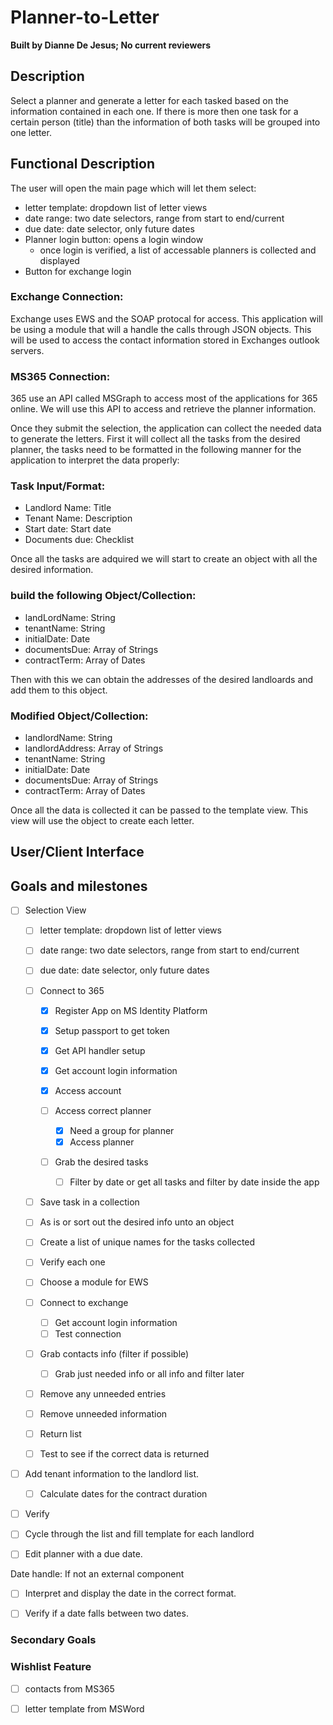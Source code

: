 # Planner-to-Letter
**Built by Dianne De Jesus; No current reviewers**
  
## Description
Select a planner and generate a letter for each tasked based on the information contained in each one. If there is more then one task for a certain person (title) than the information of both tasks will be grouped into one letter.

<!-- Functional Descrition
 With this section, you’re trying to answer a simple question: What does the software do? Of course, to answer this question thoroughly, you’ll need to dig a little deeper. In your functional description, you should cover error handling, one-time startup procedures, user limitations, and other similar details.  -->

## Functional Description
The user will open the main page which will let them select: 
* letter template: dropdown list of letter views
* date range: two date selectors, range from start to end/current
* due date: date selector, only future dates
* Planner login button: opens a login window
    * once login is verified, a list of accessable planners is collected and displayed
* Button for exchange login

### Exchange Connection:
Exchange uses EWS and the SOAP protocal for access. This application will be using a module that will a handle the calls through JSON objects. This will be used to access the contact information stored in Exchanges outlook servers.

### MS365 Connection:
365 use an API called MSGraph to access most of the applications for 365 online. We will use this API to access and retrieve the planner information.

Once they submit the selection, the application can collect the needed data to generate the letters. First it will collect all the tasks from the desired planner, the tasks need to be formatted in the following manner for the application to interpret the data properly:

### Task Input/Format:
* Landlord Name: Title
* Tenant Name: Description
* Start date: Start date
* Documents due: Checklist

Once all the tasks are adquired we will start to create an object with all the desired information. 

### build the following Object/Collection:
* landLordName: String
* tenantName: String
* initialDate: Date
* documentsDue: Array of Strings
* contractTerm: Array of Dates

Then with this we can obtain the addresses of the desired landloards and add them to this object.

### Modified Object/Collection:
* landlordName: String
* landlordAddress: Array of Strings
* tenantName: String
* initialDate: Date
* documentsDue: Array of Strings
* contractTerm: Array of Dates

Once all the data is collected it can be passed to the template view. This view will use the object to create each letter.





<!-- ### Databases


 -->





## User/Client Interface
<!-- 
    ### Login Page
    ![login page](https://github.com/diannedejesus/update_contacts/blob/main/login-signup.PNG?raw=true "Login Page")
    ***
    ### Signup Page
    ![signup page](https://github.com/diannedejesus/update_contacts/blob/main/signup-login.PNG?raw=true "Signup Page")
    ***
-->

<!-- User Interfase
There’s a good chance your coding project is going to be an application, which means it will have a user interface. (If your project is a library or something similar, there won’t be an interface.) As clients, UX designers, and programmers discuss and plan the user interface, it’s easy for the lines to get crossed. If the client doesn’t adequately communicate their vision, your teams might build out the user interface only to have the design shot down.  

Here’s the good news: These mishaps are, for the most part, entirely avoidable. You just need to discuss a few questions with the client before you start developing. Do certain elements of the interface change (animations)? Which elements are buttons? How many unique screens can the user navigate to? And, of course, what does all of this actually look like?

And there’s more good news: Wireframe diagrams can help you answer all of these questions! As your client shares their vision for the user interface (perhaps sending rough sketches), your teams should build out wireframe diagrams.

Once these wireframes are approved by the client, include them in the user interface section of your software design document.

illustration of people working together
Learn how to create a low-fidelity wireframe in Lucidchart to include within your software design document. -->

## Goals and milestones
- [ ] Selection View
    - [ ] letter template: dropdown list of letter views
    - [ ] date range: two date selectors, range from start to end/current
    - [ ] due date: date selector, only future dates

    - [ ] Connect to 365
        - [X] Register App on MS Identity Platform
        - [X] Setup passport to get token
        - [x] Get API handler setup
        - [X] Get account login information
        - [x] Access account

        - [ ] Access correct planner
            - [X] Need a group for planner
            - [X] Access planner
        - [ ] Grab the desired tasks
            - [ ] Filter by date or get all tasks and filter by date inside the app

    - [ ] Save task in a collection
    - [ ] As is or sort out the desired info unto an object
    - [ ] Create a list of unique names for the tasks collected
    - [ ] Verify each one


    - [ ] Choose a module for EWS
    - [ ] Connect to exchange
        - [ ] Get account login information
        - [ ] Test connection
    - [ ] Grab contacts info (filter if possible)
        - [ ] Grab just needed info or all info and filter later
    - [ ] Remove any unneeded entries
    - [ ] Remove unneeded information
    - [ ] Return list
    - [ ] Test to see if the correct data is returned


- [ ] Add tenant information to the landlord list.
    - [ ] Calculate dates for the contract duration
- [ ] Verify



- [ ] Cycle through the list and fill template for each landlord
- [ ] Edit planner with a due date.

Date handle:
If not an external component

- [ ] Interpret and display the date in the correct format.
- [ ] Verify if a date falls between two dates.



### Secondary Goals




### Wishlist Feature
- [ ] contacts from MS365
- [ ] letter template from MSWord


<!-- #### Future



### Issues




### Completed -->






<!-- NOTES



 -->

<!-- Break it down
 Instead of approaching your project as a single drawn-out process, you might find it helpful to break it down into more manageable pieces. (This is true for the project’s timeline and the code itself.) At the most macro level, you have an overarching goal: What problem is your software addressing? Who will be using it?

Below that, you have a set of milestones. Milestones are essentially checkpoints—they help stakeholders know when certain aspects of the project will be completed. These milestones are for both internal use and external use. Within your team, they help keep your engineering team on track. You can also use them to show the client measurable steps your teams are taking to finish the project.  -->

<!-- ## Prioritization
As you begin to break the project into smaller features and user stories, you’ll want to rank them according to priority. To do this, plot each feature on a prioritization matrix, a four-quadrant graph that helps you sort features according to urgency and impact. The horizontal axis runs from low to high urgency; the vertical axis runs from low to high impact.

Based on the quadrant each feature falls into, decide whether to include it in your minimum viable product (MVP). Features in the upper-right quadrant (high urgency, high impact) should be included in your MVP. With features in the bottom-right (high urgency, low impact) and upper-left (low urgency, high impact) quadrants, use your discretion to decide if they are a part of your MVP. Features in the bottom-left quadrant (low urgency, low impact) should not be included in your minimum viable product.
-->

<!-- ## Current and proposed solutions 
You’re building software to address a problem, but yours might not be the first attempt at a solution. There’s a good chance a current (or existing) solution is in place—you’ll want to describe this solution in your SDD. 

You don’t need to get into the tiny details, but should at least write up a user story: How does a user interact with that solution? How is data handled?

Next, you’ll want to include a section outlining your proposed solution. If there’s an existing solution in place, why is your proposed solution needed? Now’s your chance to justify the project. You’ll want to explain this in as much technical detail as possible—after reading this section, another engineer should be able to build your proposed solution, or something like it, without any prior knowledge of the project.
-->

<!-- ## Timeline
The milestones section of your SDD should provide a general timeframe for non-engineering stakeholders. This section is far more detailed and is mostly for the benefit of your engineering teams. In your timeline, include specific tasks and deadlines as well as the teams or individuals to which they’re assigned.  -->

<!--  -->
<!-- Pro tips for creating your software design documents
Just because you create a software design document and include each of the aforementioned sections doesn’t mean it’ll be effective. It’s a start, sure, but to get the most from your SDDs, keep these tips in mind. -->

<!-- Keep your language simple
When it comes to software design documents, clarity is key. There’s no need for flowery language and long, winding sentences—keep your sentences short and precise. Where appropriate, include bullet points or numbered lists. -->

<!-- Include visuals
Think back to your user interface section. Using wireframes, you’re able to accurately communicate a design that would be nearly impossible to describe in writing. You might find class diagrams, timelines, and other charts similarly useful throughout your SDD.  -->

<!-- Get feedback early
Your first draft of an SDD doesn’t necessarily need to be your last—it should be one of many. As you create a software design document for your project, send it to the client and other stakeholders. They might catch sections that need to be fleshed out or parts that are unclear that you missed. Once you’ve gotten their feedback, revise, revise, revise! -->

<!-- Update your SDD
Once you’ve written your software design document and gotten approval from stakeholders, don’t lock it away in some dusty drawer (or whatever the digital equivalent is). As your project progresses, team members should be referencing the SDD constantly. If there’s a delay, update your timeline. By treating an SDD as a living document, it will become an invaluable single source of truth. -->

<!-- 
------------- Look in to ------------------

-->
